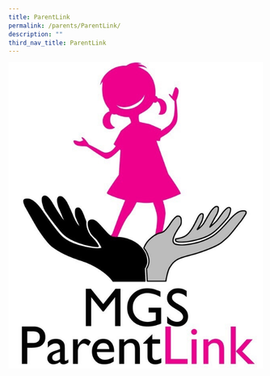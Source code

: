 ```yaml
---
title: ParentLink
permalink: /parents/ParentLink/
description: ""
third_nav_title: ParentLink
---
```

![](/images/logo-MGSPL.jpg)